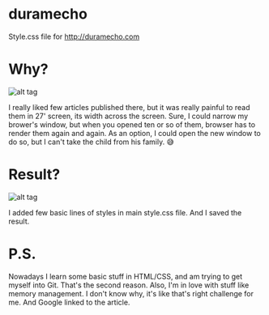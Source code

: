 # duramecho
Style.css file for http://duramecho.com

# Why?

![alt tag](https://cloud.githubusercontent.com/assets/3448555/20471090/6d15081a-affa-11e6-88b1-2d3bf688893a.png)


I really liked few articles published there, but it was really painful to read them in 27' screen, its width across the screen. Sure, I could narrow my brower's window, but when you opened ten or so of them, browser has to render them again and again. As an option, I could open the new window to do so, but I can't take the child from his family. 😅 

# Result?

![alt tag](https://cloud.githubusercontent.com/assets/3448555/20471100/7dd86aac-affa-11e6-939a-938b2281da90.png)

I added few basic lines of styles in main style.css file. And I saved the result. 

# P.S.

Nowadays I learn some basic stuff in HTML/CSS, and am trying to get myself into Git. That's the second reason. Also, I'm in love with stuff like memory management. I don't know why, it's like that's right challenge for me. And Google linked to the article.
